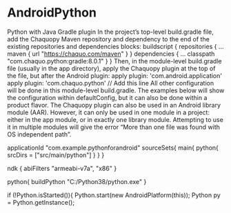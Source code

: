 # AndroidPython
Python with Java
Gradle plugin
In the project’s top-level build.gradle file, add the Chaquopy Maven repository and dependency to the end of the existing repositories and dependencies blocks:
buildscript {
    repositories {
        ...
        maven { url "https://chaquo.com/maven" }
    }
    dependencies {
        ...
        classpath "com.chaquo.python:gradle:8.0.1"
    }
}
Then, in the module-level build.gradle file (usually in the app directory), apply the Chaquopy plugin at the top of the file, but after the Android plugin:
apply plugin: 'com.android.application'
apply plugin: 'com.chaquo.python'        // Add this line
All other configuration will be done in this module-level build.gradle. The examples below will show the configuration within defaultConfig, but it can also be done within a product flavor.
The Chaquopy plugin can also be used in an Android library module (AAR). However, it can only be used in one module in a project: either in the app module, or in exactly one library module. Attempting to use it in multiple modules will give the error “More than one file was found with OS independent path”.


applicationId "com.example.pythonforandroid"
sourceSets{
    main{
        python{
            srcDirs = ["src/main/python"]
        }
    }
}

ndk {
       abiFilters "armeabi-v7a", "x86"
    }

python{
    buildPython "C:/Python38/python.exe"
}


if (!Python.isStarted()){
    Python.start(new AndroidPlatform(this));
Python py = Python.getInstance();


